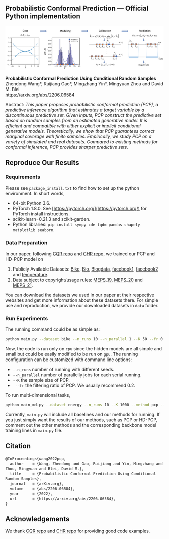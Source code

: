 ## Probabilistic Conformal Prediction &mdash; Official Python implementation

![Illustration](./docs/pcp.png)

**Probabilistic Conformal Prediction Using Conditional Random Samples**<br>
Zhendong Wang*, Ruijiang Gao*, Mingzhang Yin*, Mingyuan Zhou and David M. Blei <br>
https://arxiv.org/abs/2206.06584 <br>

Abstract: *This paper proposes probabilistic conformal prediction (PCP), a predictive inference algorithm
that estimates a target variable by a discontinuous predictive set. Given inputs, PCP construct
the predictive set based on random samples from an estimated generative model. It is efficient
and compatible with either explicit or implicit conditional generative models. Theoretically,
we show that PCP guarantees correct marginal coverage with finite samples. Empirically, we
study PCP on a variety of simulated and real datasets. Compared to existing methods for
conformal inference, PCP provides sharper predictive sets.*


## Reproduce Our Results

### Requirements
Please see `package_install.txt` to find how to set up the python environment. In short words, 
* 64-bit Python 3.6.
* PyTorch 1.8.0. See [https://pytorch.org/](https://pytorch.org/) for PyTorch install instructions.
* scikit-learn=0.21.3 and scikit-garden.
* Python libraries: `pip install sympy cde tqdm pandas shapely matplotlib seaborn`.

### Data Preparation

In our paper, following [CQR repo](https://github.com/yromano/cqr) and [CHR repo](https://github.com/msesia/chr), we trained our PCP and HD-PCP model on 

1) Publicly Available Datasets:
[Bike](https://archive.ics.uci.edu/ml/datasets/bike+sharing+dataset), [Bio](https://archive.ics.uci.edu/ml/datasets/Physicochemical+Properties+of+Protein+Tertiary+Structure),
[Blogdata](https://archive.ics.uci.edu/ml/datasets/BlogFeedback), [facebook1](https://archive.ics.uci.edu/ml/datasets/Facebook+Comment+Volume+Dataset), [facebook2](https://archive.ics.uci.edu/ml/datasets/Facebook+Comment+Volume+Dataset) and [temperature](https://archive.ics.uci.edu/ml/datasets/Bias+correction+of+numerical+prediction+model+temperature+forecast).
2) Data subject to copyright/usage rules: 
[MEPS_19](https://meps.ahrq.gov/mepsweb/data_stats/download_data_files_detail.jsp?cboPufNumber=HC-181),
[MEPS_20](https://meps.ahrq.gov/mepsweb/data_stats/download_data_files_detail.jsp?cboPufNumber=HC-181) and
[MEPS_21](https://meps.ahrq.gov/mepsweb/data_stats/download_data_files_detail.jsp?cboPufNumber=HC-181).

You can download the datasets we used in our paper at their respective websites and get more information about these datasets there. For simple use and reproduction, we provide our downloaded datasets in `data` folder. 

### Run Experiments

The running command could be as simple as:
```.bash
python main.py --dataset bike --n_runs 10 --n_parallel 1 --K 50 --fr 0.2
```
Now, the code is run only on `cpu` since the hidden models are all simple and small but could be easily modified to be run on `gpu`. The running configuration can be customized with command line options:
* `--n_runs` number of running with different seeds.
* `--n_parallel` number of parallelly jobs for each serial running. 
* `--K` the sample size of PCP.
* ` --fr` the filtering ratio of PCP. We usually recommend 0.2. 

To run multi-dimensional tasks, 
```.bash
python main_md.py --dataset energy --n_runs 10 --K 1000 --method pcp --caltype uniform 
```

Currently, `main.py` will include all baselines and our methods for running. If you just simply want the results of our methods, such as PCP or HD-PCP, comment out the other methods and the corresponding backbone model training lines in `main.py` file. 

## Citation

```
@InProceedings{wang2022pcp,
  author    = {Wang, Zhendong and Gao, Ruijiang and Yin, Mingzhang and Zhou, Mingyuan and Blei, David M.},
  title     = {Probabilistic Conformal Prediction Using Conditional Random Samples},
  journal   = {arXiv.org},
  volume    = {abs/2206.06584},
  year      = {2022},
  url       = {https://arxiv.org/abs/2206.06584},
}
```

## Acknowledgements

We thank [CQR repo](https://github.com/yromano/cqr) and [CHR repo](https://github.com/msesia/chr) for providing good code examples. 
